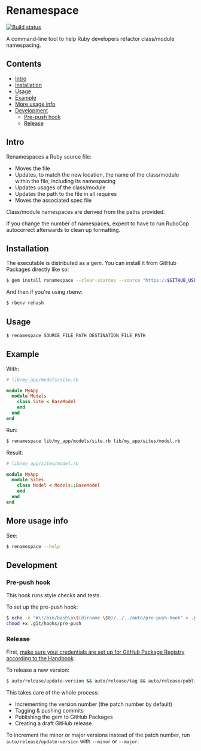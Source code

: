 # Renamespace

[![Build status](https://badge.buildkite.com/96fe2532aa6c155b7efc6adc355a6aa58c704c29df1a739df2.svg?branch=master)](https://buildkite.com/gs/renamespace)

A command-line tool to help Ruby developers refactor class/module namespacing.

## Contents

<!-- MarkdownTOC autolink=true -->

- [Intro](#intro)
- [Installation](#installation)
- [Usage](#usage)
- [Example](#example)
- [More usage info](#more-usage-info)
- [Development](#development)
  - [Pre-push hook](#pre-push-hook)
  - [Release](#release)

<!-- /MarkdownTOC -->

## Intro

Renamespaces a Ruby source file:

- Moves the file
- Updates, to match the new location, the name of the class/module within the file, including its namespacing
- Updates usages of the class/module
- Updates the path to the file in all requires
- Moves the associated spec file

Class/module namespaces are derived from the paths provided.

If you change the number of namespaces, expect to have to run RuboCop autocorrect afterwards to clean up formatting.

## Installation

The executable is distributed as a gem. You can install it from GitHub Packages directly like so:

```bash
$ gem install renamespace --clear-sources --source "https://$GITHUB_USERNAME:$GITHUB_ACCESS_TOKEN@rubygems.pkg.github.com/greensync"
```

And then if you're using rbenv:

```bash
$ rbenv rehash
```

## Usage

```bash
$ renamespace SOURCE_FILE_PATH DESTINATION_FILE_PATH
```

## Example

With:

```ruby
# lib/my_app/models/site.rb

module MyApp
  module Models
    class Site < BaseModel
    end
  end
end
```

Run:

```bash
$ renamespace lib/my_app/models/site.rb lib/my_app/sites/model.rb
```

Result:

```ruby
# lib/my_app/sites/model.rb

module MyApp
  module Sites
    class Model < Models::BaseModel
    end
  end
end
```

## More usage info

See:

```bash
$ renamespace --help
```

## Development

### Pre-push hook

This hook runs style checks and tests.

To set up the pre-push hook:

```bash
$ echo -e "#\!/bin/bash\n\$(dirname \$0)/../../auto/pre-push-hook" > .git/hooks/pre-push
chmod +x .git/hooks/pre-push
```

### Release

First, [make sure your credentials are set up for GitHub Package Registry according to the Handbook](https://handbook.greensync.org/product/intro/getting-started/#github-package-registry-and-ruby-gems).

To release a new version:

```bash
$ auto/release/update-version && auto/release/tag && auto/release/publish
```

This takes care of the whole process:

- Incrementing the version number (the patch number by default)
- Tagging & pushing commits
- Publishing the gem to GitHub Packages
- Creating a draft GitHub release

To increment the minor or major versions instead of the patch number, run `auto/release/update-version` with `--minor` or `--major`.
